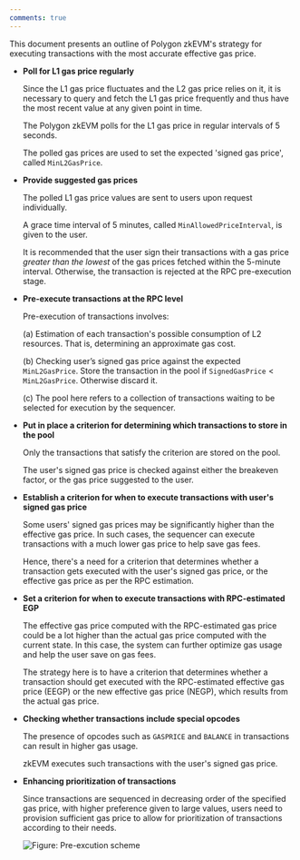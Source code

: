 ```yaml
---
comments: true
---
```


This document presents an outline of Polygon zkEVM's strategy for executing transactions with the most accurate effective gas price.

- **Poll for L1 gas price regularly**
    
    Since the L1 gas price fluctuates and the L2 gas price relies on it, it is necessary to query and fetch the L1 gas price frequently and thus have the most recent value at any given point in time.

    The Polygon zkEVM polls for the L1 gas price in regular intervals of 5 seconds.

    The polled gas prices are used to set the expected 'signed gas price', called $\texttt{MinL2GasPrice}$.

- **Provide suggested gas prices**
    
    The polled L1 gas price values are sent to users upon request individually.

    A grace time interval of 5 minutes, called $\texttt{MinAllowedPriceInterval}$, is given to the user.

    It is recommended that the user sign their transactions with a gas price *greater than the lowest* of the gas prices fetched within the 5-minute interval. Otherwise, the transaction is rejected at the RPC pre-execution stage.


- **Pre-execute transactions at the RPC level**
    
    Pre-execution of transactions involves:
        
    (a) Estimation of each transaction's possible consumption of L2 resources. That is, determining an approximate gas cost.

    (b) Checking user’s signed gas price against the expected $\texttt{MinL2GasPrice}$. Store the transaction in the pool if $\texttt{SignedGasPrice} < \texttt{MinL2GasPrice}$​. Otherwise discard it.

    (c\) The pool here refers to a collection of transactions waiting to be selected for execution by the sequencer.


- **Put in place a criterion for determining which transactions to store in the pool**
    
    Only the transactions that satisfy the criterion are stored on the pool.

    The user's signed gas price is checked against either the breakeven factor, or the gas price suggested to the user.


- **Establish a criterion for when to execute transactions with user's signed gas price**
    
    Some users' signed gas prices may be significantly higher than the effective gas price. In such cases, the sequencer can execute transactions with a much lower gas price to help save gas fees.

    Hence, there's a need for a criterion that determines whether a transaction gets executed with the user's signed gas price, or the effective gas price as per the RPC estimation.


- **Set a criterion for when to execute transactions with RPC-estimated EGP**
    
    The effective gas price computed with the RPC-estimated gas price could be a lot higher than the actual gas price computed with the current state. In this case, the system can further optimize gas usage and help the user save on gas fees.

    The strategy here is to have a criterion that determines whether a transaction should get executed with the RPC-estimated effective gas price (EEGP) or the new effective gas price (NEGP), which results from the actual gas price.


- **Checking whether transactions include special opcodes**
    
    The presence of opcodes such as $\texttt{GASPRICE}$ and $\texttt{BALANCE}$ in transactions can result in higher gas usage.

    zkEVM executes such transactions with the user's signed gas price.


- **Enhancing prioritization of transactions**
    
    Since transactions are sequenced in decreasing order of the specified gas price, with higher preference given to large values, users need to provision sufficient gas price to allow for prioritization of transactions according to their needs.

    ![Figure: Pre-excution scheme](../../../img/zkEVM/rpc-tx-preexec.png)
